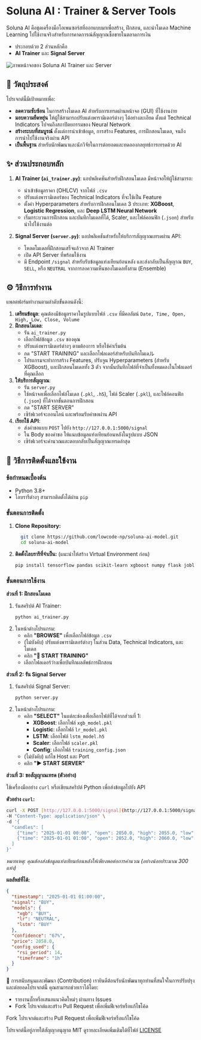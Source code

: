 # Soluna AI : Trainer & Server Tools

Soluna AI คือชุดเครื่องมือโอเพนซอร์สที่ออกแบบมาเพื่อสร้าง, ฝึกสอน, และนำโมเดล Machine Learning ไปใช้งานจริงสำหรับการคาดการณ์สัญญาณซื้อขายในตลาดการเงิน
* ประกอบด้วย 2 ส่วนหลักคือ
* **AI Trainer** และ **Signal Server**

![ภาพหน้าจอของ Soluna AI Trainer และ Server](https://cdn.imgchest.com/files/c8d6a484c8b0.png)

## 🎯 วัตถุประสงค์

โปรเจกต์นี้มีเป้าหมายเพื่อ:
* **ลดความซับซ้อน** ในการสร้างโมเดล AI สำหรับการเทรดผ่านหน้าจอ (GUI) ที่ใช้งานง่าย
* **มอบความยืดหยุ่น** ให้ผู้ใช้สามารถปรับแต่งพารามิเตอร์ต่างๆ ได้อย่างละเอียด ตั้งแต่ Technical Indicators ไปจนถึงสถาปัตยกรรมของ Neural Network
* **สร้างระบบที่สมบูรณ์** ตั้งแต่การนำเข้าข้อมูล, การสร้าง Features, การฝึกสอนโมเดล, จนถึงการนำไปใช้งานจริงผ่าน API
* **เป็นพื้นฐาน** สำหรับนักพัฒนาและนักวิจัยในการต่อยอดและทดลองกลยุทธ์การเทรดด้วย AI

## ✨ ส่วนประกอบหลัก

1.  **AI Trainer (`ai_trainer.py`)**: แอปพลิเคชันสำหรับฝึกสอนโมเดล มีหน้าจอให้ผู้ใช้สามารถ:
    * นำเข้าข้อมูลราคา (OHLCV) จากไฟล์ `.csv`
    * ปรับแต่งพารามิเตอร์ของ Technical Indicators ที่จะใช้เป็น Feature
    * ตั้งค่า Hyperparameters สำหรับการฝึกสอนโมเดล 3 ประเภท: **XGBoost**, **Logistic Regression**, และ **Deep LSTM Neural Network**
    * เริ่มกระบวนการฝึกสอน และบันทึกโมเดลที่ได้, Scaler, และไฟล์คอนฟิก (`.json`) สำหรับนำไปใช้งานต่อ

2.  **Signal Server (`server.py`)**: แอปพลิเคชันสำหรับให้บริการสัญญาณเทรดผ่าน API:
    * โหลดโมเดลที่ฝึกสอนเสร็จแล้วจาก AI Trainer
    * เปิด API Server ที่พร้อมใช้งาน
    * มี Endpoint `/signal` สำหรับรับข้อมูลแท่งเทียนย้อนหลัง และส่งกลับเป็นสัญญาณ `BUY`, `SELL`, หรือ `NEUTRAL` จากการลงความเห็นของโมเดลทั้งสาม (Ensemble)

## ⚙️ วิธีการทำงาน

แพลตฟอร์มทำงานตามลำดับขั้นตอนดังนี้:
1.  **เตรียมข้อมูล**: คุณต้องมีข้อมูลราคาในรูปแบบไฟล์ `.csv` ที่มีคอลัมน์ `Date, Time, Open, High, Low, Close, Volume`
2.  **ฝึกสอนโมเดล**:
    * รัน `ai_trainer.py`
    * เลือกไฟล์ข้อมูล `.csv` ของคุณ
    * ปรับแต่งพารามิเตอร์ต่างๆ ตามต้องการ หรือใช้ค่าเริ่มต้น
    * กด "START TRAINING" และเลือกโฟลเดอร์สำหรับบันทึกโมเดル
    * โปรแกรมจะทำการสร้าง Features, ปรับจูน Hyperparameters (สำหรับ XGBoost), และฝึกสอนโมเดลทั้ง 3 ตัว จากนั้นบันทึกไฟล์ที่จำเป็นทั้งหมดลงในโฟลเดอร์ที่คุณเลือก
3.  **ให้บริการสัญญาณ**:
    * รัน `server.py`
    * ใช้หน้าจอเพื่อเลือกไฟล์โมเดล (`.pkl`, `.h5`), ไฟล์ Scaler (`.pkl`), และไฟล์คอนฟิก (`.json`) ที่ได้จากขั้นตอนการฝึกสอน
    * กด "START SERVER"
    * เซิร์ฟเวอร์จะออนไลน์ และพร้อมรับคำขอผ่าน API
4.  **เรียกใช้ API**:
    * ส่งคำขอแบบ `POST` ไปยัง `http://127.0.0.1:5000/signal`
    * ใน Body ของคำขอ ให้แนบข้อมูลแท่งเทียนย้อนหลังในรูปแบบ JSON
    * เซิร์ฟเวอร์จะคำนวณและตอบกลับเป็นสัญญาณเทรดล่าสุด

## 🚀 วิธีการติดตั้งและใช้งาน

### ข้อกำหนดเบื้องต้น
* Python 3.8+
* ไลบรารีต่างๆ สามารถติดตั้งได้ผ่าน `pip`

### ขั้นตอนการติดตั้ง
1.  **Clone Repository:**
    ```bash
      git clone https://github.com/lowcode-np/soluna-ai-model.git
      cd soluna-ai-model
    ```

2.  **ติดตั้งไลบรารีที่จำเป็น:**
    (แนะนำให้สร้าง Virtual Environment ก่อน)
    ```bash
    pip install tensorflow pandas scikit-learn xgboost numpy flask joblib pillow
    ```

### ขั้นตอนการใช้งาน

**ส่วนที่ 1: ฝึกสอนโมเดล**
1.  รันสคริปต์ AI Trainer:
    ```bash
    python ai_trainer.py
    ```
2.  ในหน้าต่างโปรแกรม:
    * คลิก **"BROWSE"** เพื่อเลือกไฟล์ข้อมูล `.csv`
    * (ไม่บังคับ) ปรับแต่งพารามิเตอร์ต่างๆ ในส่วน Data, Technical Indicators, และโมเดล
    * คลิก **"🚀 START TRAINING"**
    * เลือกโฟลเดอร์ว่างเพื่อบันทึกผลลัพธ์การฝึกสอน

**ส่วนที่ 2: รัน Signal Server**
1.  รันสคริปต์ Signal Server:
    ```bash
    python server.py
    ```
2.  ในหน้าต่างโปรแกรม:
    * คลิก **"SELECT"** ในแต่ละช่องเพื่อเลือกไฟล์ที่ได้จากส่วนที่ 1:
        * **XGBoost**: เลือกไฟล์ `xgb_model.pkl`
        * **Logistic**: เลือกไฟล์ `lr_model.pkl`
        * **LSTM**: เลือกไฟล์ `lstm_model.h5`
        * **Scaler**: เลือกไฟล์ `scaler.pkl`
        * **Config**: เลือกไฟล์ `training_config.json`
    * (ไม่บังคับ) แก้ไข Host และ Port
    * คลิก **"▶️ START SERVER"**

**ส่วนที่ 3: ขอสัญญาณเทรด (ตัวอย่าง)**

ใช้เครื่องมืออย่าง `curl` หรือเขียนสคริปต์ Python เพื่อส่งข้อมูลไปยัง API

**ตัวอย่าง `curl`:**
```bash
curl -X POST [http://127.0.0.1:5000/signal](http://127.0.0.1:5000/signal) \
-H "Content-Type: application/json" \
-d '{
  "candles": [
    {"time": "2025-01-01 00:00", "open": 2050.0, "high": 2055.0, "low": 2048.0, "close": 2052.0, "volume": 1000},
    {"time": "2025-01-01 01:00", "open": 2052.0, "high": 2060.0, "low": 2051.0, "close": 2058.0, "volume": 1200}
  ]
}'
```
*หมายเหตุ: คุณต้องส่งข้อมูลแท่งเทียนย้อนหลังให้เพียงพอต่อการคำนวณ (อย่างน้อยประมาณ 300 แท่ง)*

**ผลลัพธ์ที่ได้:**
```json
{
  "timestamp": "2025-01-01 01:00:00",
  "signal": "BUY",
  "models": {
    "xgb": "BUY",
    "lr": "NEUTRAL",
    "lstm": "BUY"
  },
  "confidence": "67%",
  "price": 2058.0,
  "config_used": {
    "rsi_period": 14,
    "timeframe": "1h"
  }
}
```

🤝 การสนับสนุนและพัฒนา (Contribution)
เรายินดีต้อนรับนักพัฒนาทุกท่านที่สนใจในการปรับปรุงและต่อยอดโปรเจกต์นี้ คุณสามารถช่วยเราได้โดย:
* รายงานบั๊กหรือเสนอแนวคิดใหม่ๆ ผ่านทาง Issues
* Fork โปรเจกต์และสร้าง Pull Request เพื่อเพิ่มฟีเจอร์หรือแก้ไขโค้ด

Fork โปรเจกต์และสร้าง Pull Request เพื่อเพิ่มฟีเจอร์หรือแก้ไขโค้ด

โปรเจกต์นี้อยู่ภายใต้สัญญาอนุญาต MIT ดูรายละเอียดเพิ่มเติมได้ที่ไฟล์ [LICENSE](LICENSE)
